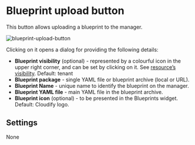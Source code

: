 # Blueprint upload button
This button allows uploading a blueprint to the manager.

![blueprint-upload-button](https://docs.cloudify.co/latest/images/ui/widgets/blueprint-upload-button.png)

Clicking on it opens a dialog for providing the following details:

* **Blueprint visibility** (optional) - represented by a colourful icon in the upper right corner, and can be set by clicking on it. See [resource’s visibility](https://docs.cloudify.co/latest/working_with/manager/resource-visibility). Default: tenant
* **Blueprint package** - single YAML file or blueprint archive (local or URL).
* **Blueprint Name** - unique name to identify the blueprint on the manager.
* **Blueprint YAML file** - main YAML file in the blueprint archive.
* **Blueprint icon** (optional) - to be presented in the Blueprints widget. Default: Cloudify logo.


## Settings

None
